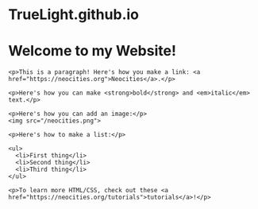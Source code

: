 # TrueLight.github.io
<html>
  <head>
    <meta charset="UTF-8">
    <meta name="viewport" content="width=device-width, initial-scale=1.0">
    <title>The web site of truelight</title>
    <!-- The style.css file allows you to change the look of your web pages.
         If you include the next line in all your web pages, they will all share the same look.
         This makes it easier to make new pages for your site. -->
    <link href="/style.css" rel="stylesheet" type="text/css" media="all">
  </head>
  <body>
    <h1>Welcome to my Website!</h1>

    <p>This is a paragraph! Here's how you make a link: <a href="https://neocities.org">Neocities</a>.</p>

    <p>Here's how you can make <strong>bold</strong> and <em>italic</em> text.</p>

    <p>Here's how you can add an image:</p>
    <img src="/neocities.png">

    <p>Here's how to make a list:</p>

    <ul>
      <li>First thing</li>
      <li>Second thing</li>
      <li>Third thing</li>
    </ul>

    <p>To learn more HTML/CSS, check out these <a href="https://neocities.org/tutorials">tutorials</a>!</p>
  </body>
</html>
